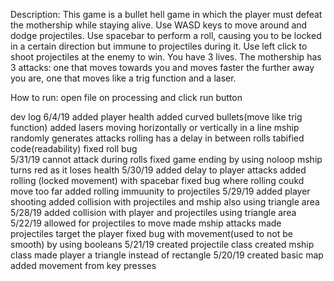 Description:
This game is a bullet hell game in which the player must defeat the mothership while staying alive. Use WASD keys to move around and dodge projectiles. Use spacebar to perform a roll, causing you to be locked in a certain direction but immune to projectiles during it. Use left click to shoot projectiles at the enemy to win. You have 3 lives. The mothership has 3 attacks: one that moves towards you and moves faster the further away you are, one that moves like a trig function and a laser.

How to run:
open file on processing and click run button

dev log
6/4/19
  added player health
  added curved bullets(move like trig function)
  added lasers moving horizontally or vertically in a line
  mship randomly generates attacks
  rolling has a delay in between rolls
  tabified code(readability)
  fixed roll bug  
5/31/19
  cannot attack during rolls
  fixed game ending by using noloop
  mship turns red as it loses health
5/30/19
  added delay to player attacks
  added rolling (locked movement) with spacebar
  fixed bug where rolling coukd move too far
  added rolling immuunity to projectiles
5/29/19
  added player shooting
  added collision with projectiles and mship also using triangle area
5/28/19
  added collision with player and projectiles using triangle area
5/22/19
  allowed for projectiles to move
  made mship attacks
  made projectiles target the player
  fixed bug with movement(used to not be smooth) by using booleans
5/21/19
  created projectile class
  created mship class
  made player a triangle instead of rectangle
5/20/19
  created basic map
  added movement from key presses
